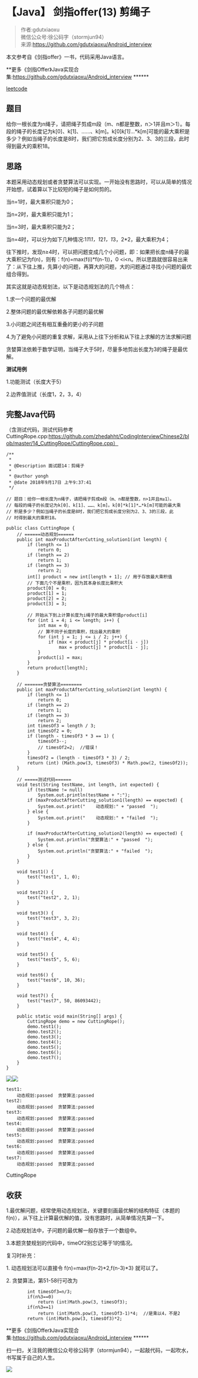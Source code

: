 # 【Java】 剑指offer(13) 剪绳子  
  
> 作者:gdutxiaoxu<br/> 微信公众号:徐公码字（stormjun94）<br/>来源:https://github.com/gdutxiaoxu/Android_interview

本文参考自《剑指offer》一书，代码采用Java语言。

**更多《剑指Offer》Java实现合集:https://github.com/gdutxiaoxu/Android_interview ******

[leetcode](https://leetcode-cn.com/problems/jian-sheng-zi-lcof/solution/dong-tai-gui-hua-shu-xue-by-sophia_fez/)

## 题目

给你一根长度为n绳子，请把绳子剪成m段（m、n都是整数，n＞1并且m＞1）。每段的绳子的长度记为k[0]、k[1]、……、k[m]。k[0]*k[1]*…*k[m]可能的最大乘积是多少？例如当绳子的长度是8时，我们把它剪成长度分别为2、3、3的三段，此时得到最大的乘积18。

## 思路

本题采用动态规划或者贪婪算法可以实现。一开始没有思路时，可以从简单的情况开始想，试着算以下比较短的绳子是如何剪的。

当n=1时，最大乘积只能为0；

当n=2时，最大乘积只能为1；

当n=3时，最大乘积只能为2；

当n=4时，可以分为如下几种情况:1*1*1*1，1*2*1，1*3，2*2，最大乘积为4；

往下推时，发现n≥4时，可以把问题变成几个小问题，即：如果把长度n绳子的最大乘积记为f(n)，则有：f(n)=max(f(i)*f(n-1))，0
<i<n。所以思路就很容易出来了：从下往上推，先算小的问题，再算大的问题，大的问题通过寻找小问题的最优组合得到。

其实这就是动态规划法，以下是动态规划法的几个特点：

1.求一个问题的最优解

2.整体问题的最优解依赖各子问题的最优解

3.小问题之间还有相互重叠的更小的子问题

4.为了避免小问题的重复求解，采用从上往下分析和从下往上求解的方法求解问题

贪婪算法依赖于数学证明，当绳子大于5时，尽量多地剪出长度为3的绳子是最优解。

**测试用例**

1.功能测试（长度大于5）

2.边界值测试（长度1，2，3，4）

## **完整Java代码**

（含测试代码，测试代码参考CuttingRope.cpp:https://github.com/zhedahht/CodingInterviewChinese2/blob/master/14_CuttingRope/CuttingRope.cpp）

    
    
    /**
     * 
     * @Description 面试题14：剪绳子
     *
     * @author yongh
     * @date 2018年9月17日 上午9:37:41
     */
    
    // 题目：给你一根长度为n绳子，请把绳子剪成m段（m、n都是整数，n>1并且m≥1）。
    // 每段的绳子的长度记为k[0]、k[1]、……、k[m]。k[0]*k[1]*…*k[m]可能的最大乘
    // 积是多少？例如当绳子的长度是8时，我们把它剪成长度分别为2、3、3的三段，此
    // 时得到最大的乘积18。
    
    public class CuttingRope {
    	// ======动态规划======
    	public int maxProductAfterCutting_solution1(int length) {
    		if (length <= 1)
    			return 0;
    		if (length == 2)
    			return 1;
    		if (length == 3)
    			return 2;
    		int[] product = new int[length + 1]; // 用于存放最大乘积值
    		// 下面几个不是乘积，因为其本身长度比乘积大
    		product[0] = 0;
    		product[1] = 1;
    		product[2] = 2;
    		product[3] = 3;
    
    		// 开始从下到上计算长度为i绳子的最大乘积值product[i]
    		for (int i = 4; i <= length; i++) {
    			int max = 0;
    			// 算不同子长度的乘积，找出最大的乘积
    			for (int j = 1; j <= i / 2; j++) {
    				if (max < product[j] * product[i - j])
    					max = product[j] * product[i - j];
    			}
    			product[i] = max;
    		}
    		return product[length];
    	}
    
    	// =======贪婪算法========
    	public int maxProductAfterCutting_solution2(int length) {
    		if (length <= 1)
    			return 0;
    		if (length == 2)
    			return 1;
    		if (length == 3)
    			return 2;
    		int timesOf3 = length / 3;
    		int timesOf2 = 0;
    		if (length - timesOf3 * 3 == 1) {
    			timesOf3--;
    			// timesOf2=2;  //错误！
    		}
    		timesOf2 = (length - timesOf3 * 3) / 2;
    		return (int) (Math.pow(3, timesOf3) * Math.pow(2, timesOf2));
    	}
    
    	// =====测试代码======
    	void test(String testName, int length, int expected) {
    		if (testName != null)
    			System.out.println(testName + ":");
    		if (maxProductAfterCutting_solution1(length) == expected) {
    			System.out.print("    动态规划:" + "passed  ");
    		} else {
    			System.out.print("    动态规划:" + "failed  ");
    		}
    
    		if (maxProductAfterCutting_solution2(length) == expected) {
    			System.out.println("贪婪算法:" + "passed  ");
    		} else {
    			System.out.println("贪婪算法:" + "failed  ");
    		}
    	}
    
    	void test1() {
    		test("test1", 1, 0);
    	}
    
    	void test2() {
    		test("test2", 2, 1);
    	}
    
    	void test3() {
    		test("test3", 3, 2);
    	}
    
    	void test4() {
    		test("test4", 4, 4);
    	}
    
    	void test5() {
    		test("test5", 5, 6);
    	}
    
    	void test6() {
    		test("test6", 10, 36);
    	}
    
    	void test7() {
    		test("test7", 50, 86093442);
    	}
    
    	public static void main(String[] args) {
    		CuttingRope demo = new CuttingRope();
    		demo.test1();
    		demo.test2();
    		demo.test3();
    		demo.test4();
    		demo.test5();
    		demo.test6();
    		demo.test7();
    	}
    }
    

![](https://images.cnblogs.com/OutliningIndicators/ContractedBlock.gif)![](https://images.cnblogs.com/OutliningIndicators/ExpandedBlockStart.gif)

    
    
    test1:
        动态规划:passed  贪婪算法:passed  
    test2:
        动态规划:passed  贪婪算法:passed  
    test3:
        动态规划:passed  贪婪算法:passed  
    test4:
        动态规划:passed  贪婪算法:passed  
    test5:
        动态规划:passed  贪婪算法:passed  
    test6:
        动态规划:passed  贪婪算法:passed  
    test7:
        动态规划:passed  贪婪算法:passed  

CuttingRope

## **收获**

1.最优解问题，经常使用动态规划法，关键要刻画最优解的结构特征（本题的f(n)），从下往上计算最优解的值，没有思路时，从简单情况先算一下。

2.动态规划法中，子问题的最优解一般存放于一个数组中。

3.本题贪婪规划的代码中，timeOf2别忘记等于1的情况。

复习时补充：

1\. 动态规划法可以直接令 f(n)=max{f(n-2)*2,f(n-3)*3} 就可以了。

2\. 贪婪算法，第51-58行可改为

    
    
    		int timesOf3=n/3;
    		if(n%3==0)
    			return (int)Math.pow(3, timesOf3);
    		if(n%3==1)
    			return (int)Math.pow(3, timesOf3-1)*4;  //是乘以4，不是2
    		return (int)Math.pow(3, timesOf3)*2;
    

**更多《剑指Offer》Java实现合集:https://github.com/gdutxiaoxu/Android_interview ******

扫一扫，关注我的微信公众号徐公码字（stormjun94），一起敲代码，一起吹水，书写属于自己的人生。

![](https://raw.githubusercontent.com/gdutxiaoxu/blog_pic/master/offer/20200722234908.png)
